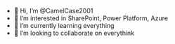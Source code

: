 - 👋 Hi, I’m @CamelCase2001
- 👀 I’m interested in SharePoint, Power Platform, Azure
- 🌱 I’m currently learning everything
- 💞️ I’m looking to collaborate on everythink

<!---
CamelCase2001/CamelCase2001 is a ✨ special ✨ repository because its `README.md` (this file) appears on your GitHub profile.
You can click the Preview link to take a look at your changes.
--->
